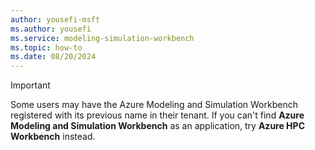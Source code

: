 ```yaml
---
author: yousefi-msft
ms.author: yousefi
ms.service: modeling-simulation-workbench
ms.topic: how-to
ms.date: 08/20/2024
---
```

> [!IMPORTANT]
> Some users may have the Azure Modeling and Simulation Workbench registered with its previous name in their tenant. If you can't find **Azure Modeling and Simulation Workbench** as an application, try **Azure HPC Workbench** instead.

